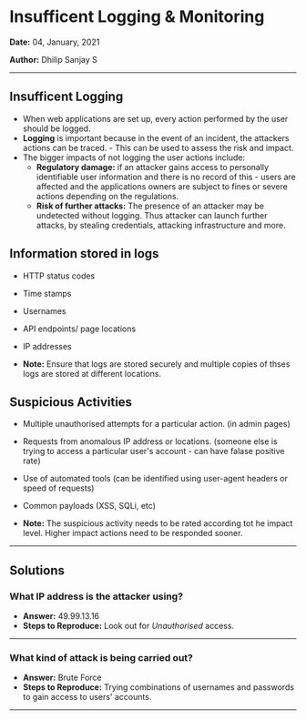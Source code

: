 # Insufficent Logging & Monitoring

**Date:** 04, January, 2021

**Author:** Dhilip Sanjay S

---

## Insufficent Logging
- When web applications are set up, every action performed by the user should be logged.
- **Logging** is important because in the event of an incident, the attackers actions can be traced. - This can be used to assess the risk and impact.
- The bigger impacts of not logging the user actions include:
    - **Regulatory damage:** if an attacker gains access to personally identifiable user information and there is no record of this - users are affected and the applications owners are subject to fines or severe actions depending on the regulations.
    - **Risk of further attacks:** The presence of an attacker may be undetected without logging. Thus attacker can launch further attacks, by stealing credentials, attacking infrastructure and more.

## Information stored in logs
- HTTP status codes
- Time stamps
- Usernames
- API endpoints/ page locations
- IP addresses

- **Note:** Ensure that logs are stored securely and multiple copies of thses logs are stored at different locations.

## Suspicious Activities
- Multiple unauthorised attempts for a particular action. (in admin pages)
- Requests from anomalous IP address or locations. (someone else is trying to access a particular user's account - can have falase positive rate)
- Use of automated tools (can be identified using user-agent headers or speed of requests)
- Common payloads (XSS, SQLi, etc)

- **Note:** The suspicious activity needs to be rated according tot he impact level. Higher impact actions need to be responded sooner.

---

## Solutions

### What IP address is the attacker using?
- **Answer:** 49.99.13.16
- **Steps to Reproduce:** Look out for *Unauthorised* access.

---

### What kind of attack is being carried out?
- **Answer:** Brute Force
- **Steps to Reproduce:** Trying combinations of usernames and passwords to gain access to users' accounts.

---